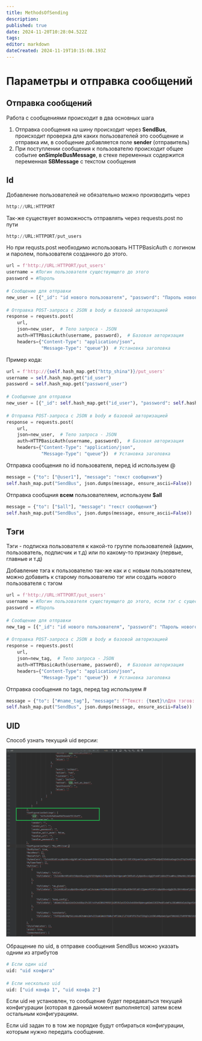```yaml
---
title: MethodsOfSending
description: 
published: true
date: 2024-11-20T10:28:04.522Z
tags: 
editor: markdown
dateCreated: 2024-11-19T10:15:08.193Z
---
```


# Параметры и отправка сообщений

## Отправка сообщений

Работа с сообщениями происходит в два основных шага

1) Отправка сообщения на шину происходит через **SendBus**, происходит проверка для каких пользователей это сообщение и отправка им, в сообщение добавляется поле **sender** (отправитель)
2) При поступлении сообщения к пользователю происходит общее событие **onSimpleBusMessage**, в стеке переменных содержится переменная **SBMessage** с текстом сообщения

## Id

Добавление пользователей не обязательно можно производить через 
```python
http://URL:HTTPORT
```
Так-же существует возможность отправлять через requests.post по пути 
```python
http://URL:HTTPORT/put_users
```

Но при requsts.post необходимо использовать HTTPBasicAuth с логином и паролем, пользователя созданного до этого.

```Python
url = f'http://URL:HTTPORT/put_users'  
username = #Логин пользователя существующего до этого
password = #Пароль
  
# Сообщение для отправки  
new_user = [{"_id": "id нового пользователя", "password": "Пароль нового пользователя"}]  
  
# Отправка POST-запроса с JSON в body и базовой авторизацией  
response = requests.post(  
    url,  
    json=new_user,  # Тело запроса - JSON  
    auth=HTTPBasicAuth(username, password),  # Базовая авторизация  
    headers={"Content-Type": "application/json",  
             "Message-Type": "queue"})  # Установка заголовка
```

Пример кода:

```python
url = f'http://{self.hash_map.get("http_shina")}/put_users'  
username = self.hash_map.get("id_user")  
password = self.hash_map.get("password_user")  
  
# Сообщение для отправки  
new_user = [{"_id": self.hash_map.get("id_user"), "password": self.hash_map.get("password_user")}]  
  
# Отправка POST-запроса с JSON в body и базовой авторизацией  
response = requests.post(  
    url,  
    json=new_user,  # Тело запроса - JSON  
    auth=HTTPBasicAuth(username, password),  # Базовая авторизация  
    headers={"Content-Type": "application/json",  
             "Message-Type": "queue"})  # Установка заголовка
```


Отправка сообщения по id пользователя, перед id используем @

```python
message = {"to": ["@user1"], "message": "текст сообщения"}  
self.hash_map.put("SendBus", json.dumps(message, ensure_ascii=False))
```

Отправка сообщния **всем** пользователяем, используем **$all**
```python
message = {"to": ["$all"], "message": "текст сообщения"}  
self.hash_map.put("SendBus", json.dumps(message, ensure_ascii=False))
```


## Тэги

Тэги - подписка пользователя к какой-то группе пользователей (админ, пользователь, подписчик и т.д) или по какому-то признаку (первые, главные и т.д)

Добавление тэга к пользователю так-же как и с новым пользователем, можно добавить к старому пользователю тэг или создать нового пользователя с тэгом

```Python
url = f'http://URL:HTTPORT/put_users'  
username = #Логин пользователя существующего до этого, если тэг с существующему пользователю, то можно и его
password = #Пароль
  
# Сообщение для отправки  
new_tag = [{"_id": "id нового пользователя", "password": "Пароль нового пользователя", "tags": "Новый тэг"}]  
  
# Отправка POST-запроса с JSON в body и базовой авторизацией  
response = requests.post(  
    url,  
    json=new_tag,  # Тело запроса - JSON  
    auth=HTTPBasicAuth(username, password),  # Базовая авторизация  
    headers={"Content-Type": "application/json",  
             "Message-Type": "queue"})  # Установка заголовка
```


Отправка сообщения по tags, перед tag используем #

```python
message = {"to": ["#name_tag"], "message": f"Текст: {text}\nДля тэгов: {messages_for}"}  
self.hash_map.put("SendBus", json.dumps(message, ensure_ascii=False))
```

## UID

Способ узнать текущий uid версии:

<img src="/files/Pasted image 20241112115559.png" width=800>

Обращение по uid, в отправке сообщения SendBus можно указать одним из атрибутов

```python 
# Если один uid
uid: "uid конфига"

# Если несколько uid
uid: ["uid конфа 1", "uid конфа 2"]
```

Если uid не установлен, то сообщение будет передаваться текущей конфигурации (которая в данный момент выполняется) затем всем остальным конфигурациям.

Если uid задан то в том же порядке будут отбираться конфигурации, которым нужно передать сообщение.
